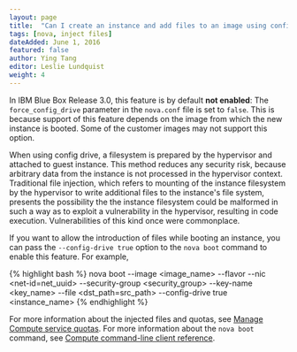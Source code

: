 ```yaml
---
layout: page
title:  "Can I create an instance and add files to an image using config drive?"
tags: [nova, inject files]
dateAdded: June 1, 2016
featured: false
author: Ying Tang
editor: Leslie Lundquist
weight: 4
---
```

In IBM Blue Box Release 3.0, this feature is by default **not enabled**: The `force_config_drive` parameter in the `nova.conf` file is set to `false`. This is because support of this feature depends on the image from which the new instance is booted. Some of the customer images may not support this option. 

When using config drive, a filesystem is prepared by the hypervisor and attached to guest instance. This method reduces any security risk, because arbitrary data from the instance is not processed in the hypervisor context. Traditional file injection, which refers to mounting of the instance filesystem by the hypervisor to write additional files to the instance's file system, presents the possibility the the instance filesystem could be malformed in such a way as to exploit a vulnerability in the hypervisor, resulting in code execution. Vulnerabilities of this kind once were commonplace.

If you want to allow the introduction of files while booting an instance, you can pass the `--config-drive true` option to the `nova boot` command to enable this feature. For example,

{% highlight bash %}
nova boot --image <image_name> --flavor <flavor> --nic <net-id=net_uuid> --security-group <security_group> --key-name <key_name> --file <dst_path=src_path> --config-drive true <instance_name>
{% endhighlight %}
	
For more information about the injected files and quotas, see [Manage Compute service quotas](http://docs.openstack.org/admin-guide/cli_set_compute_quotas.html). 
For more information about the `nova boot` command, see [Compute command-line client reference](http://docs.openstack.org/cli-reference/nova.html).

